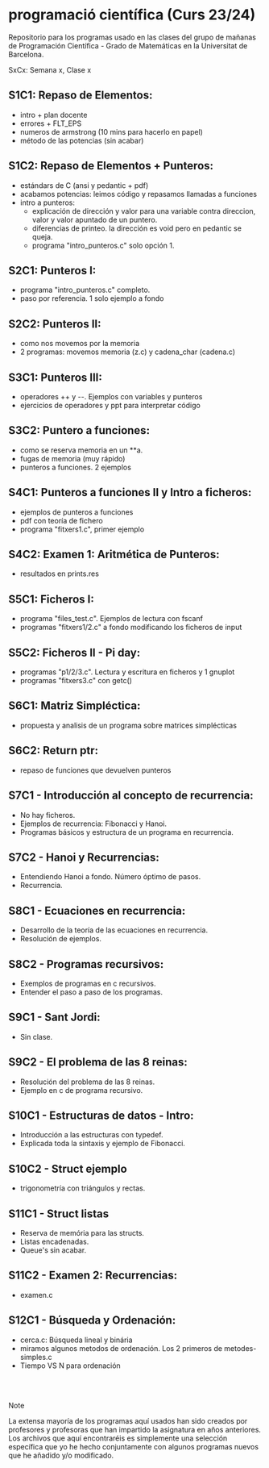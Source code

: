 # programació científica (Curs 23/24)
Repositorio para los programas usado en las clases del grupo de mañanas de Programación Científica - Grado de Matemáticas en la Universitat de Barcelona. 

SxCx: Semana x, Clase x


S1C1: Repaso de Elementos:
--------------------------
- intro + plan docente
- errores + FLT_EPS 
- numeros de armstrong (10 mins para hacerlo en papel)
- método de las potencias (sin acabar)

S1C2: Repaso de Elementos + Punteros:
-------------------------------------
- estándars de C (ansi y pedantic + pdf)
- acabamos potencias: leimos código y repasamos llamadas a funciones
- intro a punteros:
	- explicación de dirección y valor para una variable contra direccion, valor y valor apuntado de un puntero.
	- diferencias de printeo. la dirección es void pero en pedantic se queja.
	- programa "intro_punteros.c" solo opción 1. 

S2C1: Punteros I:
-----------------
- programa "intro_punteros.c" completo.
- paso por referencia. 1 solo ejemplo a fondo

S2C2: Punteros II:
------------------
- como nos movemos por la memoria 
- 2 programas: movemos memoria (z.c) y cadena_char (cadena.c)

S3C1: Punteros III:
-------------------
- operadores ++ y --. Ejemplos con variables y punteros 
- ejercicios de operadores y ppt para interpretar código

S3C2: Puntero a funciones:
--------------------------
- como se reserva memoria en un **a.
- fugas de memoria (muy rápido)
- punteros a funciones. 2 ejemplos

S4C1: Punteros a funciones II y Intro a ficheros:
-------------------------------------------------
- ejemplos de punteros a funciones
- pdf con teoría de fichero
- programa "fitxers1.c", primer ejemplo

S4C2: Examen 1: Aritmética de Punteros:
---------------------------------------
- resultados en prints.res

S5C1: Ficheros I:
-----------------
- programa "files_test.c". Ejemplos de lectura con fscanf
- programas "fitxers1/2.c" a fondo modificando los ficheros de input

S5C2: Ficheros II - Pi day:
---------------------------
- programas "p1/2/3.c". Lectura y escritura en ficheros y 1 gnuplot
- programas "fitxers3.c" con getc()

S6C1: Matriz Simpléctica:
-------------------------
- propuesta y analisis de un programa sobre matrices simplécticas

S6C2: Return ptr:
-----------------
- repaso de funciones que devuelven punteros

S7C1 - Introducción al concepto de recurrencia:
-----------------------------------------------
- No hay ficheros.
- Ejemplos de recurrencia: Fibonacci y Hanoi.
- Programas básicos y estructura de un programa en recurrencia.

S7C2 - Hanoi y Recurrencias:
----------------------------
- Entendiendo Hanoi a fondo. Número óptimo de pasos. 
- Recurrencia.

S8C1 - Ecuaciones en recurrencia:
---------------------------------
- Desarrollo de la teoría de las ecuaciones en recurrencia.
- Resolución de ejemplos.

S8C2 - Programas recursivos:
----------------------------
- Exemplos de programas en c recursivos.
- Entender el paso a paso de los programas.

S9C1 - Sant Jordi:
------------------
- Sin clase.

S9C2 - El problema de las 8 reinas:
-----------------------------------
- Resolución del problema de las 8 reinas.
- Ejemplo en c de programa recursivo.

S10C1 - Estructuras de datos - Intro:
-------------------------------------
- Introducción a las estructuras con typedef.
- Explicada toda la sintaxis y ejemplo de Fibonacci.

S10C2 - Struct ejemplo
-------------------------------------
- trigonometría con triángulos y rectas.

S11C1 - Struct listas
-------------------------------------
- Reserva de memória para las structs.
- Listas encadenadas.
- Queue's sin acabar.

S11C2 - Examen 2: Recurrencias:
-------------------------------
- examen.c

S12C1 - Búsqueda y Ordenación:
------------------------------
- cerca.c: Búsqueda lineal y binária
- miramos algunos metodos de ordenación. Los 2 primeros de metodes-simples.c
- Tiempo VS N para ordenación

</br></br>
> [!NOTE]
> La extensa mayoría de los programas aquí usados han sido creados por profesores y profesoras que han impartido la asignatura en años anteriores. Los archivos que aquí encontraréis es simplemente una selección específica que yo he hecho conjuntamente con algunos programas nuevos que he añadido y/o modificado.